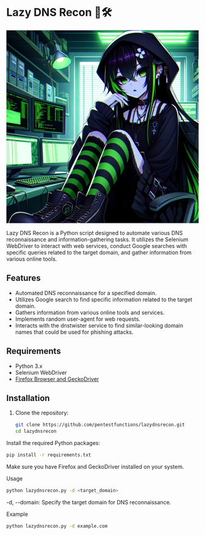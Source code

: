 # Lazy DNS Recon 🤖🛠️

<p align="center">
  <img src="lazy.png" alt="Lazy Temp Girl Mascot">
</p>

Lazy DNS Recon is a Python script designed to automate various DNS reconnaissance and information-gathering tasks. It utilizes the Selenium WebDriver to interact with web services, conduct Google searches with specific queries related to the target domain, and gather information from various online tools.

## Features

- Automated DNS reconnaissance for a specified domain.
- Utilizes Google search to find specific information related to the target domain.
- Gathers information from various online tools and services.
- Implements random user-agent for web requests.
- Interacts with the dnstwister service to find similar-looking domain names that could be used for phishing attacks.

## Requirements

- Python 3.x
- Selenium WebDriver
- [Firefox Browser and GeckoDriver](https://github.com/mozilla/geckodriver/releases)

## Installation

1. Clone the repository:

   ```bash
   git clone https://github.com/pentestfunctions/lazydnsrecon.git
   cd lazydnsrecon
   ```
Install the required Python packages:

```bash
pip install -r requirements.txt
```

Make sure you have Firefox and GeckoDriver installed on your system.

Usage
```bash
python lazydnsrecon.py -d <target_domain>
```

-d, --domain: Specify the target domain for DNS reconnaissance.

Example
```bash
python lazydnsrecon.py -d example.com
```
